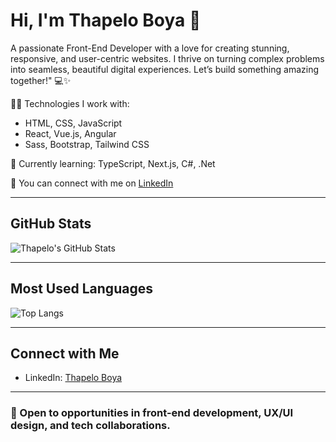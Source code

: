 # Hi, I'm Thapelo Boya 👋

A passionate Front-End Developer with a love for creating stunning, responsive, and user-centric websites.
I thrive on turning complex problems into seamless, beautiful digital experiences. Let’s build something amazing together!" 💻✨

👩‍💻 Technologies I work with:
- HTML, CSS, JavaScript
- React, Vue.js, Angular
- Sass, Bootstrap, Tailwind CSS

🌱 Currently learning: TypeScript, Next.js, C#, .Net

💼 You can connect with me on [LinkedIn](https://www.linkedin.com/thapeloboya)

---

## GitHub Stats

![Thapelo's GitHub Stats](https://github-readme-stats.vercel.app/api?username=ThapeloBoya&show_icons=true&hide_title=true&count_private=true&hide=prs&theme=dracula)

---

## Most Used Languages

![Top Langs](https://github-readme-stats.vercel.app/api/top-langs/?username=ThapeloBoya&layout=compact&theme=dracula)

---

## Connect with Me
- LinkedIn: [Thapelo Boya](https://www.linkedin.com/thapeloboya)

---

### 💼 Open to opportunities in front-end development, UX/UI design, and tech collaborations.
